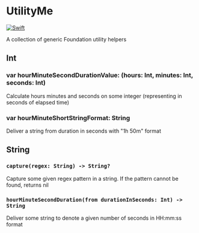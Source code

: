 # UtilityMe

[![Swift](https://github.com/boyceEstes/utility-me/actions/workflows/swift.yml/badge.svg)](https://github.com/boyceEstes/utility-me/actions/workflows/swift.yml)

A collection of generic Foundation utility helpers

## Int
### var hourMinuteSecondDurationValue: (hours: Int, minutes: Int, seconds: Int)
Calculate hours minutes and seconds on some integer (representing in seconds of elapsed time)

### var hourMinuteShortStringFormat: String
Deliver a string from duration in seconds with "1h 50m" format
        

## String
### `capture(regex: String) -> String?`
Capture some given regex pattern in a string. If the pattern cannot be found, returns nil

### `hourMinuteSecondDuration(from durationInSeconds: Int) -> String`
Deliver some string to denote a given number of seconds in HH:mm:ss format
